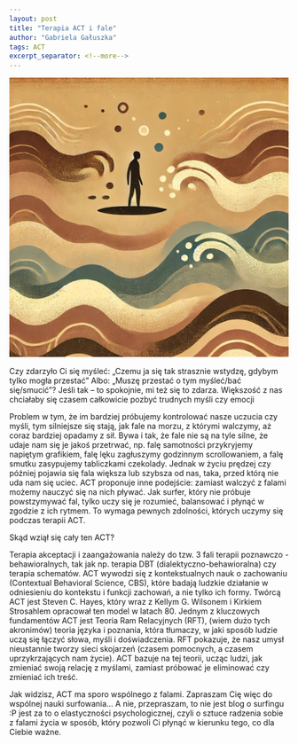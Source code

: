 ```yaml
---
layout: post
title: "Terapia ACT i fale"
author: "Gabriela Gałuszka"
tags: ACT
excerpt_separator: <!--more-->
---
```


![Alt text](../assets/images/post3.jpg)

Czy zdarzyło Ci się myśleć: „Czemu ja się tak strasznie wstydzę, gdybym tylko mogła przestać”  <!--more--> Albo: „Muszę przestać o tym myśleć/bać się/smucić”? Jeśli tak – to spokojnie, mi też się to zdarza. Większość z nas chciałaby się czasem całkowicie pozbyć trudnych myśli czy emocji

Problem w tym, że im bardziej próbujemy kontrolować nasze uczucia czy myśli, tym silniejsze się stają, jak fale na morzu, z którymi walczymy, aż coraz bardziej opadamy z sił. Bywa i tak, że fale nie są na tyle silne, że udaje nam się je jakoś przetrwać, np. falę samotności przykryjemy napiętym grafikiem, falę lęku zagłuszymy godzinnym scrollowaniem, a falę smutku zasypujemy tabliczkami czekolady. Jednak w życiu prędzej czy później pojawia się fala większa lub szybsza od nas, taka, przed którą nie uda nam się uciec. ACT proponuje inne podejście: zamiast walczyć z falami możemy nauczyć się na nich pływać. Jak surfer, który nie próbuje powstzymywać fal, tylko uczy się je rozumieć, balansować i płynąć w zgodzie z ich rytmem. To wymaga pewnych zdolności, których uczymy się podczas terapii ACT.

Skąd wziął się cały ten ACT?

Terapia akceptacji i zaangażowania należy do tzw. 3 fali terapii poznawczo - behawioralnych, tak jak np. terapia DBT (dialektyczno-behawioralna) czy terapia schematów. 
ACT wywodzi się z kontekstualnych nauk o zachowaniu (Contextual Behavioral Science, CBS), które badają ludzkie działanie w odniesieniu do kontekstu i funkcji zachowań, a nie tylko ich formy. Twórcą ACT jest Steven C. Hayes, który wraz z Kellym G. Wilsonem i Kirkiem Strosahlem opracował ten model w latach 80. Jednym z kluczowych fundamentów ACT jest Teoria Ram Relacyjnych (RFT), (wiem dużo tych akronimów) teoria języka i poznania, która tłumaczy, w jaki sposób ludzie uczą się łączyć słowa, myśli i doświadczenia. RFT pokazuje, że nasz umysł nieustannie tworzy sieci skojarzeń (czasem pomocnych, a czasem uprzykrzających nam życie). ACT bazuje na tej teorii, ucząc ludzi, jak zmieniać swoją relację z myślami, zamiast próbować je eliminować czy zmieniać ich treść.

Jak widzisz, ACT ma sporo wspólnego z falami. Zapraszam Cię więc do wspólnej nauki surfowania… A nie, przepraszam, to nie jest blog o surfingu :P jest za to o elastyczności psychologicznej, czyli o sztuce radzenia sobie z falami życia w sposób, który pozwoli Ci płynąć w kierunku tego, co dla Ciebie ważne.